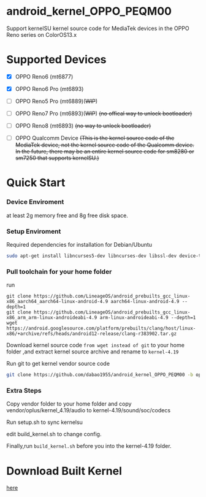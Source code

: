 # android_kernel_OPPO_PEQM00
Support kernelSU kernel source code for MediaTek devices in the OPPO Reno series on ColorOS13.x
# Supported Devices
- [x] OPPO Reno6 (mt6877)

- [x] OPPO Reno6 Pro (mt6893)

- [ ] OPPO Reno5 Pro (mt6889)(~~WIP~~)

- [ ] OPPO Reno7 Pro (mt6893)(~~WIP~~) ~~(no offical way to unlock bootloader)~~

- [ ] OPPO Reno8 (mt6893) ~~(no way to unlock bootloader)~~

- [ ] OPPO Qualcomm Device ~~(This is the kernel source code of the MediaTek device, not the kernel source code of the Qualcomm device. In the future, there may be an entire kernel source code for sm8280 or sm7250 that supports kernelSU.)~~
# Quick Start
### Device Enviroment
at least 2g memory free and 8g free disk space.
### Setup Enviroment
Required dependencies for installation for Debian/Ubuntu
```bash
sudo apt-get install libncurses5-dev libncurses-dev libssl-dev device-tree-compiler bc cpio lib32ncurses5-dev lib32z1 build-essential binutils bc bison build-essential ccache curl flex g++-multilib gcc-multilib git gnupg gperf imagemagick lib32ncurses5-dev lib32readline-dev lib32z1-dev liblz4-tool libncurses5 libncurses5-dev libsdl1.2-dev libssl-dev libxml2 libxml2-utils lzop pngcrush rsync schedtool squashfs-tools xsltproc zip zlib1g-dev git
```
### Pull toolchain for your home folder
run
```
git clone https://github.com/LineageOS/android_prebuilts_gcc_linux-x86_aarch64_aarch64-linux-android-4.9 aarch64-linux-android-4.9 --depth=1
git clone https://github.com/LineageOS/android_prebuilts_gcc_linux-x86_arm_arm-linux-androideabi-4.9 arm-linux-androideabi-4.9 --depth=1
wget https://android.googlesource.com/platform/prebuilts/clang/host/linux-x86/+archive/refs/heads/android12-release/clang-r383902.tar.gz
```
Download kernel source code `from wget instead of git` to your home folder ,and extract kernel source archive and rename to `kernel-4.19`

Run git to get kernel vendor source code
```bash
git clone https://github.com/dabao1955/android_kernel_OPPO_PEQM00 -b oplus_vendor vendor --depth=1
```
### Extra Steps
Copy vendor folder to your home folder and copy vendor/oplus/kernel_4.19/audio to kernel-4.19/sound/soc/codecs

Run setup.sh to sync kernelsu 

edit build_kernel.sh to change config.

Finally,run `build_kernel.sh` before you into the kernel-4.19 folder.

# Download Built Kernel

[here](https://github.com/dabao1955/android_kernel_OPPO_PEQM00/actions)
